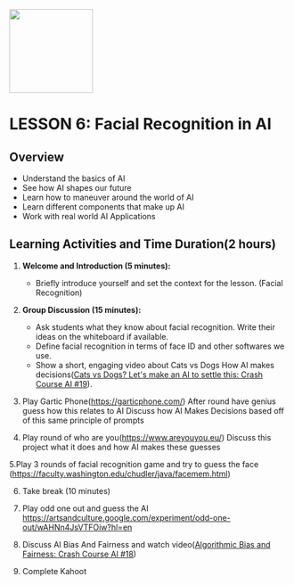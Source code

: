 <img src="https://github.com/Hgp-GeniusLabs/Curriculum/blob/10734f2c827128dde773ea4f266d154d46977866/Org-Wide/Assets/hgp_logo_original.png" width="150"/>

# LESSON 6: Facial Recognition in AI

## Overview			
* Understand the basics of AI
* See how AI shapes our future
* Learn how to maneuver around the world of AI
* Learn different components that make up AI
* Work with real world AI Applications

## Learning Activities and Time Duration(2 hours) 


1. **Welcome and Introduction (5 minutes):**
   - Briefly introduce yourself and set the context for the lesson. (Facial Recognition)

2. **Group Discussion (15 minutes):**
   - Ask students what they know about facial recognition. Write their ideas on the whiteboard if available.
   - Define facial recognition in terms of face ID and other softwares we use.
   - Show a short, engaging video about Cats vs Dogs How AI makes decisions([Cats vs Dogs? Let's make an AI to settle this: Crash Course AI #19](https://www.youtube.com/watch?v=_DZJV9ey1nE&list=PL8dPuuaLjXtO65LeD2p4_Sb5XQ51par_b&index=20)).

3. Play Gartic Phone(https://garticphone.com/)
After round have genius guess how this relates to AI
Discuss how AI Makes Decisions based off of this same principle of prompts

4. Play round of who are you(https://www.areyouyou.eu/) 
Discuss this project what it does and how AI makes these guesses

5.Play 3 rounds of facial recognition game and try to guess the face (https://faculty.washington.edu/chudler/java/facemem.html)

6. Take break (10 minutes)

7. Play odd one out and guess the AI https://artsandculture.google.com/experiment/odd-one-out/wAHNn4JsVTFOiw?hl=en

8. Discuss AI Bias And Fairness and watch video([Algorithmic Bias and Fairness: Crash Course AI #18](https://www.youtube.com/watch?v=gV0_raKR2UQ&t=38s))

9. Complete Kahoot
